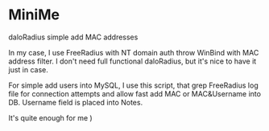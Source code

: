 # MiniMe
daloRadius simple add MAC addresses

In my case, I use FreeRadius with NT domain auth throw WinBind with MAC address filter.
I don't need full functional daloRadius, but it's nice to have it just in case.

For simple add users into MySQL, I use this script, that grep FreeRadius log file for connection attempts and allow fast add MAC or MAC&Username into DB.
Username field is placed into Notes.

It's quite enough for me )
